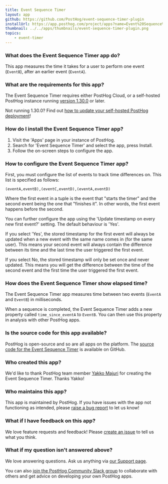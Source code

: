 ```yaml
---
title: Event Sequence Timer
layout: app
github: https://github.com/PostHog/event-sequence-timer-plugin
installUrl: https://app.posthog.com/project/apps?name=Event%20Sequence%20Timer%20Plugin
thumbnail: ../../apps/thumbnails/event-sequence-timer-plugin.png
topics:
    - event-timer
---
```


### What does the Event Sequence Timer app do?

This app measures the time it takes for a user to perform one event (`EventB`), after an earlier event (`EventA`).

### What are the requirements for this app?

The Event Sequence Timer requires either PostHog Cloud, or a self-hosted PostHog instance running [version 1.30.0](https://posthog.com/blog/the-posthog-array-1-30-0) or later.

Not running 1.30.0? Find out [how to update your self-hosted PostHog deployment](https://posthog.com/docs/self-host/configure/upgrading-posthog)!

### How do I install the Event Sequence Timer app?

1. Visit the 'Apps' page in your instance of PostHog.
2. Search for 'Event Sequence Timer' and select the app, press Install.
3. Follow the on-screen steps to configure the app.

### How to configure the Event Sequence Timer app?

First, you must configure the list of events to track time differences on. This list is specified as follows:

`(eventA,eventB),(eventC,eventD),(eventA,eventD)`

Where the first event in a tuple is the event that "starts the timer" and the second event being the one that "finishes it". In other words, the first event happens before the second.

You can further configure the app using the 'Update timestamp on every new first event?' setting. The default behaviour is 'Yes'.

If you select 'Yes', the stored timestamp for the first event will always be updated when a new event with the same name comes in (for the same user). This means your second event will always contain the difference between its time and the last time the user triggered the first event.

If you select No, the stored timestamp will only be set once and never updated. This means you will get the difference between the time of the second event and the first time the user triggered the first event.

### How does the Event Sequence Timer show elapsed time?

The Event Sequence Timer app measures time between two events (`EventA` and `EventB`) in milliseconds.

When a sequence is completed, the Event Sequence Timer adds a new property called `time_since_eventA` to `EventB`. You can then use this property in analysis with other PostHog apps.

### Is the source code for this app available?

PostHog is open-source and so are all apps on the platform. The [source code for the Event Sequence Timer](https://github.com/PostHog/event-sequence-timer-plugin) is available on GitHub.

### Who created this app?

We'd like to thank PostHog team member [Yakko Majuri](https://github.com/yakkomajuri) for creating the Event Sequence Timer. Thanks Yakko!

### Who maintains this app?

This app is maintained by PostHog. If you have issues with the app not functioning as intended, please [raise a bug report](https://github.com/PostHog/posthog/issues/new?assignees=&labels=bug&template=bug_report.md) to let us know!

### What if I have feedback on this app?

We love feature requests and feedback! Please [create an issue](https://github.com/PostHog/posthog/issues/new?assignees=&labels=enhancement%2C+feature&template=feature_request.md) to tell us what you think.

### What if my question isn't answered above?

We love answering questions. Ask us anything via [our Support page](/questions).

You can also [join the PostHog Community Slack group](/slack) to collaborate with others and get advice on developing your own PostHog apps.
